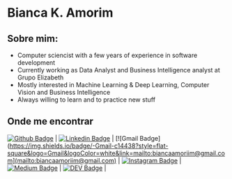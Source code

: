 # Bianca K. Amorim

## Sobre mim:

- Computer sciencist with a few years of experience in software development
- Currently working as Data Analyst and Business Intelligence analyst at Grupo Elizabeth
- Mostly interested in Machine Learning & Deep Learning, Computer Vision and Business Intelligence 
- Always willing to learn and to practice new stuff 

## Onde me encontrar

[![Github Badge](https://img.shields.io/badge/-Github-000?style=flat-square&logo=Github&logoColor=white&link=https://github.com/ItamarRocha)](https://github.com/ItamarRocha) |
[![Linkedin Badge](https://img.shields.io/badge/-LinkedIn-blue?style=flat-square&logo=Linkedin&logoColor=white&link=https://www.linkedin.com/in/biancaamorimelo/)](https://www.linkedin.com/in/biancaamorimelo/) |
[![Gmail Badge](https://img.shields.io/badge/-Gmail-c14438?style=flat-square&logo=Gmail&logoColor=white&link=mailto:biancaamoriim@gmail.com](mailto:biancaamoriim@gmail.com) |
[![Instagram Badge](https://img.shields.io/badge/-Instagram-C13584?style=flat-square&labelColor=C13584&logo=instagram&logoColor=white&link=https://www.instagram.com/biancaamorimelo/)](https://www.instagram.com/biancaamorimelo/) |
[![Medium Badge](https://img.shields.io/badge/-Medium-black?style=flat-square&logo=Medium&logoColor=white&link=https://medium.com/@biancaamorimelo)](https://medium.com/@biancaamorimelo) | 
[![DEV Badge](https://img.shields.io/badge/-Dev-black?style=flat-square&logo=Medium&logoColor=white&link=https://dev.to/biancaamorimelo)](https://dev.to/biancaamorimelo) | 
